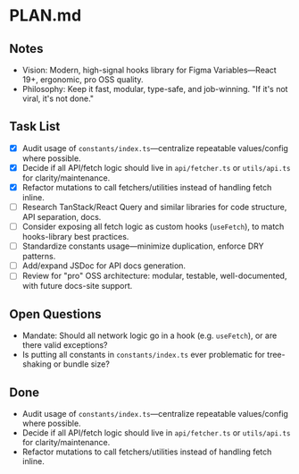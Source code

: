 # PLAN.md

## Notes

- Vision: Modern, high-signal hooks library for Figma Variables—React 19+, ergonomic, pro OSS quality.
- Philosophy: Keep it fast, modular, type-safe, and job-winning. "If it's not viral, it's not done."

## Task List

- [x] Audit usage of `constants/index.ts`—centralize repeatable values/config where possible.
- [x] Decide if all API/fetch logic should live in `api/fetcher.ts` or `utils/api.ts` for clarity/maintenance.
- [x] Refactor mutations to call fetchers/utilities instead of handling fetch inline.
- [ ] Research TanStack/React Query and similar libraries for code structure, API separation, docs.
- [ ] Consider exposing all fetch logic as custom hooks (`useFetch`), to match hooks-library best practices.
- [ ] Standardize constants usage—minimize duplication, enforce DRY patterns.
- [ ] Add/expand JSDoc for API docs generation.
- [ ] Review for "pro" OSS architecture: modular, testable, well-documented, with future docs-site support.

## Open Questions

- Mandate: Should all network logic go in a hook (e.g. `useFetch`), or are there valid exceptions?
- Is putting all constants in `constants/index.ts` ever problematic for tree-shaking or bundle size?

## Done

- Audit usage of `constants/index.ts`—centralize repeatable values/config where possible.
- Decide if all API/fetch logic should live in `api/fetcher.ts` or `utils/api.ts` for clarity/maintenance.
- Refactor mutations to call fetchers/utilities instead of handling fetch inline.
